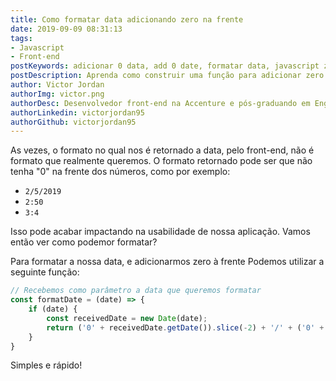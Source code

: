 ```yaml
---
title: Como formatar data adicionando zero na frente
date: 2019-09-09 08:31:13
tags: 
- Javascript
- Front-end
postKeywords: adicionar 0 data, add 0 date, formatar data, javascript zero na data, html zero data
postDescription: Aprenda como construir uma função para adicionar zero em frente aos números em uma data, com Javascript!
author: Victor Jordan
authorImg: victor.png
authorDesc: Desenvolvedor front-end na Accenture e pós-graduando em Engenharia de Software pela PUC-MG e formado em Banco de Dados pela Fatec, apaixonado por usabilidade, performance e UX!
authorLinkedin: victorjordan95
authorGithub: victorjordan95
---
```


As vezes, o formato no qual nos é retornado a data, pelo front-end, não é formato que realmente queremos.
O formato retornado pode ser que não tenha "0" na frente dos números, como por exemplo:

- `2/5/2019`
- `2:50`
- `3:4`

Isso pode acabar impactando na usabilidade de nossa aplicação.
Vamos então ver como podemor formatar?

<!-- more -->

Para formatar a nossa data, e adicionarmos zero à frente
Podemos utilizar a seguinte função:

```javascript
// Recebemos como parâmetro a data que queremos formatar
const formatDate = (date) => {
    if (date) {
        const receivedDate = new Date(date);
        return ('0' + receivedDate.getDate()).slice(-2) + '/' + ('0' + (receivedDate.getMonth()+1)).slice(-2) + '/' + receivedDate.getFullYear();
    }
}
```

Simples e rápido!
